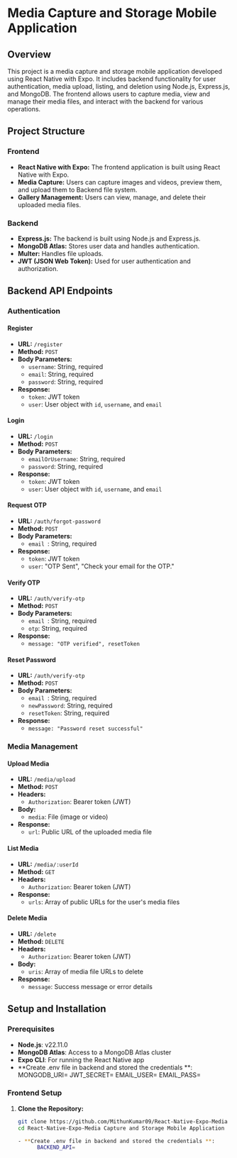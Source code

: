 # Media Capture and Storage Mobile Application

## Overview

This project is a media capture and storage mobile application developed using React Native with Expo. It includes backend functionality for user authentication, media upload, listing, and deletion using Node.js, Express.js, and MongoDB. The frontend allows users to capture media, view and manage their media files, and interact with the backend for various operations.

## Project Structure

### Frontend

- **React Native with Expo:** The frontend application is built using React Native with Expo.
- **Media Capture:** Users can capture images and videos, preview them, and upload them to Backend file system.
- **Gallery Management:** Users can view, manage, and delete their uploaded media files.

### Backend

- **Express.js:** The backend is built using Node.js and Express.js.
- **MongoDB Atlas:** Stores user data and handles authentication.
- **Multer:** Handles file uploads.
- **JWT (JSON Web Token):** Used for user authentication and authorization.

## Backend API Endpoints

### Authentication

#### Register

- **URL:** `/register`
- **Method:** `POST`
- **Body Parameters:**
  - `username`: String, required
  - `email`: String, required
  - `password`: String, required
- **Response:**
  - `token`: JWT token
  - `user`: User object with `id`, `username`, and `email`

#### Login

- **URL:** `/login`
- **Method:** `POST`
- **Body Parameters:**
  - `emailOrUsername`: String, required
  - `password`: String, required
- **Response:**
  - `token`: JWT token
  - `user`: User object with `id`, `username`, and `email`

#### Request OTP

- **URL:** `/auth/forgot-password`
- **Method:** `POST`
- **Body Parameters:**
  - `email `: String, required
- **Response:**
  - `token`: JWT token
  - `user`: "OTP Sent", "Check your email for the OTP."

#### Verify OTP

- **URL:** `/auth/verify-otp`
- **Method:** `POST`
- **Body Parameters:**
  - `email `: String, required
  - `otp`: String, required
- **Response:**
  -  `message: "OTP verified", resetToken`

#### Reset Password 

- **URL:** `/auth/verify-otp`
- **Method:** `POST`
- **Body Parameters:**
  - `email `: String, required
  - `newPassword`: String, required
  - `resetToken`: String, required
- **Response:**
  -  `message: "Password reset successful" `


### Media Management

#### Upload Media

- **URL:** `/media/upload`
- **Method:** `POST`
- **Headers:**
  - `Authorization`: Bearer token (JWT)
- **Body:**
  - `media`: File (image or video)
- **Response:**
  - `url`: Public URL of the uploaded media file

#### List Media

- **URL:** `/media/:userId`
- **Method:** `GET`
- **Headers:**
  - `Authorization`: Bearer token (JWT)
- **Response:**
  - `urls`: Array of public URLs for the user's media files

#### Delete Media

- **URL:** `/delete`
- **Method:** `DELETE`
- **Headers:**
  - `Authorization`: Bearer token (JWT)
- **Body:**
  - `uris`: Array of media file URLs to delete
- **Response:**
  - `message`: Success message or error details

## Setup and Installation

### Prerequisites

- **Node.js**: v22.11.0
- **MongoDB Atlas**: Access to a MongoDB Atlas cluster
- **Expo CLI**: For running the React Native app
- **Create .env file in backend and stored the credentials **:
  MONGODB_URI=
  JWT_SECRET=
  EMAIL_USER=
  EMAIL_PASS=

### Frontend Setup

1. **Clone the Repository:**

   ```bash
   git clone https://github.com/MithunKumar09/React-Native-Expo-Media Capture and Storage Mobile Application.git
   cd React-Native-Expo-Media Capture and Storage Mobile Application

   - **Create .env file in backend and stored the credentials **:
         BACKEND_API=

   ```
